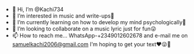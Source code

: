 - 👋 Hi, I’m @Kachi734
- 👀 I’m interested in music and write-ups🦋
- 🌱 I’m currently learning on how to develop my mind psychologically🌹
- 💞️ I’m looking to collaborate on a music lyric just for fun😜
- 📫 How to reach me... WhatsApp-+2349012602678 and e-mail me on samuelkachi2006@gmail.com
I'm hoping to get your text❤️😜🌹
<!---
Kachi734/Kachi734 is a ✨ special ✨ repository because its `README.md` (this file) appears on your GitHub profile.
You can click the Preview link to take a look at your changes.
--->
